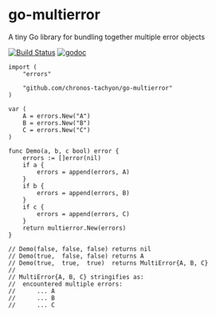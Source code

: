 # go-multierror
A tiny Go library for bundling together multiple error objects

[![Build Status](https://travis-ci.org/chronos-tachyon/go-multierror.svg)](https://travis-ci.org/chronos-tachyon/go-multierror)
[![godoc](https://chronos-tachyon.net/img/godoc-badge.svg)](https://godoc.org/github.com/chronos-tachyon/go-multierror)

	import (
		"errors"
	
		"github.com/chronos-tachyon/go-multierror"
	)
	
	var (
		A = errors.New("A")
		B = errors.New("B")
		C = errors.New("C")
	)
	
	func Demo(a, b, c bool) error {
		errors := []error(nil)
		if a {
			errors = append(errors, A)
		}
		if b {
			errors = append(errors, B)
		}
		if c {
			errors = append(errors, C)
		}
		return multierror.New(errors)
	}

	// Demo(false, false, false) returns nil
	// Demo(true,  false, false) returns A
	// Demo(true,  true,  true)  returns MultiError{A, B, C}
	//
	// MultiError{A, B, C} stringifies as:
	//	encountered multiple errors:
	//		... A
	//		... B
	//		... C
